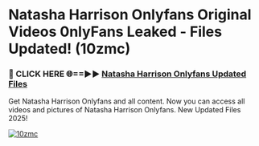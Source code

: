 # Natasha Harrison Onlyfans Original Videos 0nlyFans Leaked - Files Updated! (10zmc)

<h3>🔴 CLICK HERE 🌐==►► <a href="https://tinyurl.com/3hn5wdd3" rel="nofollow">Natasha Harrison Onlyfans Updated Files</a></h3>

Get Natasha Harrison Onlyfans and all content. Now you can access all videos and pictures of Natasha Harrison Onlyfans. New Updated Files 2025!

[![10zmc](https://i.imgur.com/4HnBqBT.gif)](https://tinyurl.com/3hn5wdd3)

